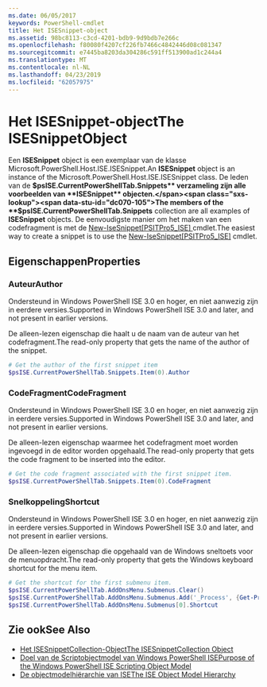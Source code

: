 ```yaml
---
ms.date: 06/05/2017
keywords: PowerShell-cmdlet
title: Het ISESnippet-object
ms.assetid: 98bc8113-c3cd-4201-bdb9-9d9bdb7e266c
ms.openlocfilehash: f80080f4207cf226fb7466c4842446d08c081347
ms.sourcegitcommit: e7445ba8203da304286c591ff513900ad1c244a4
ms.translationtype: MT
ms.contentlocale: nl-NL
ms.lasthandoff: 04/23/2019
ms.locfileid: "62057975"
---
```

# <a name="the-isesnippetobject"></a><span data-ttu-id="dc070-103">Het ISESnippet-object</span><span class="sxs-lookup"><span data-stu-id="dc070-103">The ISESnippetObject</span></span>

<span data-ttu-id="dc070-104">Een **ISESnippet** object is een exemplaar van de klasse Microsoft.PowerShell.Host.ISE.ISESnippet.</span><span class="sxs-lookup"><span data-stu-id="dc070-104">An **ISESnippet** object is an instance of the Microsoft.PowerShell.Host.ISE.ISESnippet class.</span></span> <span data-ttu-id="dc070-105">De leden van de **$psISE.CurrentPowerShellTab.Snippets** verzameling zijn alle voorbeelden van **ISESnippet** objecten.</span><span class="sxs-lookup"><span data-stu-id="dc070-105">The members of the **$psISE.CurrentPowerShellTab.Snippets** collection are all examples of **ISESnippet** objects.</span></span> <span data-ttu-id="dc070-106">De eenvoudigste manier om het maken van een codefragment is met de [New-IseSnippet&#91;PSITPro5_ISE&#93; ](https://technet.microsoft.com/library/0a6339a3-2683-4a8e-8929-90ad9a95c3e0) cmdlet.</span><span class="sxs-lookup"><span data-stu-id="dc070-106">The easiest way to create a snippet is to use the [New-IseSnippet&#91;PSITPro5_ISE&#93;](https://technet.microsoft.com/library/0a6339a3-2683-4a8e-8929-90ad9a95c3e0) cmdlet.</span></span>

## <a name="properties"></a><span data-ttu-id="dc070-107">Eigenschappen</span><span class="sxs-lookup"><span data-stu-id="dc070-107">Properties</span></span>

### <a name="author"></a><span data-ttu-id="dc070-108">Auteur</span><span class="sxs-lookup"><span data-stu-id="dc070-108">Author</span></span>

<span data-ttu-id="dc070-109">Ondersteund in Windows PowerShell ISE 3.0 en hoger, en niet aanwezig zijn in eerdere versies.</span><span class="sxs-lookup"><span data-stu-id="dc070-109">Supported in Windows PowerShell ISE 3.0 and later, and not present in earlier versions.</span></span>

<span data-ttu-id="dc070-110">De alleen-lezen eigenschap die haalt u de naam van de auteur van het codefragment.</span><span class="sxs-lookup"><span data-stu-id="dc070-110">The read-only property that gets the name of the author of the snippet.</span></span>

```powershell
# Get the author of the first snippet item
$psISE.CurrentPowerShellTab.Snippets.Item(0).Author
```

### <a name="codefragment"></a><span data-ttu-id="dc070-111">CodeFragment</span><span class="sxs-lookup"><span data-stu-id="dc070-111">CodeFragment</span></span>

<span data-ttu-id="dc070-112">Ondersteund in Windows PowerShell ISE 3.0 en hoger, en niet aanwezig zijn in eerdere versies.</span><span class="sxs-lookup"><span data-stu-id="dc070-112">Supported in Windows PowerShell ISE 3.0 and later, and not present in earlier versions.</span></span>

<span data-ttu-id="dc070-113">De alleen-lezen eigenschap waarmee het codefragment moet worden ingevoegd in de editor worden opgehaald.</span><span class="sxs-lookup"><span data-stu-id="dc070-113">The read-only property that gets the code fragment to be inserted into the editor.</span></span>

```powershell
# Get the code fragment associated with the first snippet item.
$psISE.CurrentPowerShellTab.Snippets.Item(0).CodeFragment
```

### <a name="shortcut"></a><span data-ttu-id="dc070-114">Snelkoppeling</span><span class="sxs-lookup"><span data-stu-id="dc070-114">Shortcut</span></span>

<span data-ttu-id="dc070-115">Ondersteund in Windows PowerShell ISE 3.0 en hoger, en niet aanwezig zijn in eerdere versies.</span><span class="sxs-lookup"><span data-stu-id="dc070-115">Supported in Windows PowerShell ISE 3.0 and later, and not present in earlier versions.</span></span>

<span data-ttu-id="dc070-116">De alleen-lezen eigenschap die opgehaald van de Windows sneltoets voor de menuopdracht.</span><span class="sxs-lookup"><span data-stu-id="dc070-116">The read-only property that gets the Windows keyboard shortcut for the menu item.</span></span>

```powershell
# Get the shortcut for the first submenu item.
$psISE.CurrentPowerShellTab.AddOnsMenu.Submenus.Clear()
$psISE.CurrentPowerShellTab.AddOnsMenu.Submenus.Add('_Process', {Get-Process}, 'Alt+P')
$psISE.CurrentPowerShellTab.AddOnsMenu.Submenus[0].Shortcut
```

## <a name="see-also"></a><span data-ttu-id="dc070-117">Zie ook</span><span class="sxs-lookup"><span data-stu-id="dc070-117">See Also</span></span>

- [<span data-ttu-id="dc070-118">Het ISESnippetCollection-Object</span><span class="sxs-lookup"><span data-stu-id="dc070-118">The ISESnippetCollection Object</span></span>](The-ISESnippetCollection-Object.md)
- [<span data-ttu-id="dc070-119">Doel van de Scriptobjectmodel van Windows PowerShell ISE</span><span class="sxs-lookup"><span data-stu-id="dc070-119">Purpose of the Windows PowerShell ISE Scripting Object Model</span></span>](purpose-of-the-windows-powershell-ise-scripting-object-model.md)
- [<span data-ttu-id="dc070-120">De objectmodelhiërarchie van ISE</span><span class="sxs-lookup"><span data-stu-id="dc070-120">The ISE Object Model Hierarchy</span></span>](The-ISE-Object-Model-Hierarchy.md)